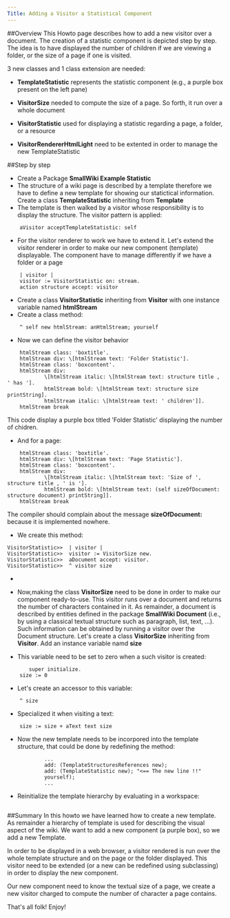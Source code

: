 ```yaml
---
Title: Adding a Visitor a Statistical Component
---
```


##Overview
This Howto page describes how to add a new visitor over a document. The creation of a statistic component is depicted step by step. The idea is to have displayed the number of children if we are viewing a folder, or the size of a page if one is visited.

3 new classes and 1 class extension are needed:

- <b>TemplateStatistic</b> represents the statistic component (e.g., a purple box present on the left pane)
- <b>VisitorSize</b> needed to compute the size of a page. So forth, it run over a whole document
- <b>VisitorStatistic</b> used for displaying a statistic regarding a page, a folder, or a resource


- <b>VisitorRendererHtmlLight</b> need to be extented in order to manage the new TemplateStatistic

##Step by step


- Create a Package <b>SmallWiki Example Statistic</b>
- The structure of a wiki page is described by a template therefore we have to define a new template for showing our statictical information. Create a class <b>TemplateStatistic</b> inheriting from <b>Template</b>
- The template is then walked by a visitor whose responsibility is to display the structure. The visitor pattern is applied:
```TemplateStatistic>>accept: aVisitor
	aVisitor acceptTemplateStatistic: self
```


-  For the visitor renderer to work we have to extend it. Let's extend the visitor renderer in order to make our new component (template) displayable. The component have to manage differently if we have a folder or a page
```VisitorRendererHtmlLight>>acceptTemplateStatistic: aTemplate 
	| visitor |
	visitor := VisitorStatistic on: stream.
	action structure accept: visitor
```

- Create a class <b>VisitorStatistic</b> inheriting from <b>Visitor</b> with one instance variable named <b>htmlStream</b>
- Create a class method:
```VisitorStatistic class>>on: anHtmlStream
	^ self new htmlStream: anHtmlStream; yourself
```

- Now we can define the visitor behavior
```VisitorStatistic>>acceptChapter: structure 
	htmlStream class: 'boxtitle'.
	htmlStream div: \[htmlStream text: 'Folder Statistic'].
	htmlStream class: 'boxcontent'.
	htmlStream div: 
			\[htmlStream italic: \[htmlStream text: structure title , ' has '].
			htmlStream bold: \[htmlStream text: structure size printString].
			htmlStream italic: \[htmlStream text: ' children']].
	htmlStream break
```

This code display a purple box titled 'Folder Statistic' displaying the number of chidren.

- And for a page:
```VisitorStatistic>>acceptPage: structure 
	htmlStream class: 'boxtitle'.
	htmlStream div: \[htmlStream text: 'Page Statistic'].
	htmlStream class: 'boxcontent'.
	htmlStream div: 
			\[htmlStream italic: \[htmlStream text: 'Size of ', structure title , ' is '].
			htmlStream bold: \[htmlStream text: (self sizeOfDocument: structure document) printString]].
	htmlStream break
```
The compiler should complain about the message <b>sizeOfDocument:</b> because it is implemented nowhere.

- We create this method:
```VisitorStatistic>>sizeOfDocument: aDocument
VisitorStatistic>>	| visitor |
VisitorStatistic>>	visitor := VisitorSize new.
VisitorStatistic>>	aDocument accept: visitor.
VisitorStatistic>>	^ visitor size
```

- 


- Now,making the class <b>VisitorSize</b> need to be done in order to make our component ready-to-use. This visitor runs over a document and returns the number of characters contained in it. As remainder, a document is described by entities defined in the package <b>SmallWiki Document</b> (i.e., by using a classical textual structure such as paragraph, list, text, ...). Such information can be obtained by running a visitor over the Document structure. Let's create a class <b>VisitorSize</b> inheriting from <b>Visitor</b>. Add an instance variable namd <b>size</b>


- This variable need to be set to zero when a such visitor is created:
```VisitorSize>>initialize
       super initialize.
	size := 0
```

- Let's create an accessor to this variable:
```VisitorSize>>size
	^ size
```

- Specialized it when visiting a text:
```VisitorSize>>acceptText: aText
	size := size + aText text size
```


- Now the new template needs to be incorpored into the template structure, that could be done by redefining the method:
```VisitorRendererHtmlLight class>>defaultTemplate
			...
			add: (TemplateStructuresReferences new);
			add: (TemplateStatistic new); "<== The new line !!"
			yourself);
			...
```

- Reinitialize the template hierarchy by evaluating in a workspace:
```server root template: VisitorRendererHtmlLight defaultTemplate.
```

##Summary
In this howto we have learned how to create a new template. As remainder a hierarchy of template is used for describing the visual aspect of the wiki. We want to add a new component (a purple box), so we add a new Template.

In order to be displayed in a web browser, a visitor rendered is run over the whole template structure and on the page or the folder displayed.
This visitor need to be extended (or a new can be redefined using subclassing) in order to display the new component.

Our new component need to know the textual size of a page, we create a new visitor charged to compute the number of character a page contains.

That's all folk!
Enjoy!
